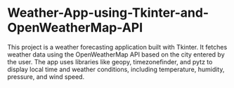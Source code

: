 # Weather-App-using-Tkinter-and-OpenWeatherMap-API
This project is a weather forecasting application built with Tkinter. It fetches weather data using the OpenWeatherMap API based on the city entered by the user. The app uses libraries like geopy, timezonefinder, and pytz to display local time and weather conditions, including temperature, humidity, pressure, and wind speed.
